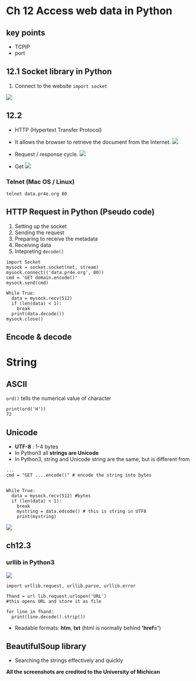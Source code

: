# Ch 12 Access web data in Python
## key points

- TCPIP
- port

## 12.1 Socket library in Python


1. Connect to the website
 `import socket`



![](https://raw.githubusercontent.com/YChanHuang/UploadedPic/master/20200927124202.png?token=AJ7JITEDJSI7M77MXMU4KCK7OB5MO)

## 12.2
- HTTP (Hypertext Transfer Protocol)

- It allows the browser to retrieve the document from the Internet.
![](https://raw.githubusercontent.com/YChanHuang/UploadedPic/master/20200927125134.png?token=AJ7JITF3AQ2U7BZNNVSWWTC7OB6QG)

- Request / response cycle.
![](https://raw.githubusercontent.com/YChanHuang/UploadedPic/master/20200927125414.png?token=AJ7JITDVGJABXDOSXR32C3S7OB62I)

- Get
![](https://raw.githubusercontent.com/YChanHuang/UploadedPic/master/20200927125652.png?token=AJ7JITANP4M4PKR5RQ2Y5TK7OB7EC)

### Telnet (Mac OS / Linux)

``telnet data.pr4e.org 80``

## HTTP Request in Python (Pseudo code)
1. Setting up the socket
2. Sending the request
3. Preparing to receive the metadata
4. Receiving data
5. Intepreting ``decode()``

```
import Socket
mysock = socket.socket(net, stream)
mysock.connect(('data.pr4e.org', 80))
cmd = 'GET domain.encode()'
mysock.send(cmd)

While True:
  data = mysock.recv(512)
  if (len(data) < 1):
    break
  print(data.decode())
mysock.close()
```

## Encode & decode


# String
## ASCII
`ord()` tells the numerical value of character

```
print(ord('H'))
72
```
## Unicode
- **UTF-8** : 1-4 bytes
- In Python3 all **strings are Unicode**
- In Python3, string and Unicode string are the same, but is different from

```
...
cmd = "GET ....encode()" # encode the string into bytes


While True:
  data = mysock.recv(512) #bytes
  if (len(data) < 1):
    break
    mystring = data.edcode() # this is string in UTF8
    print(mystring)
```

![](https://raw.githubusercontent.com/YChanHuang/UploadedPic/master/20200928115951.png?token=AJ7JITC5OVRSLVBLSB55VXS7OHBGI)


## ch12.3
### urllib in Python3

![](https://raw.githubusercontent.com/YChanHuang/UploadedPic/master/20200928120442.png?token=AJ7JITBGIZQ3M6FDDGT3J3K7OHBYO)

```
import urllib.request, urllib.parse, urllib.error

fhand = url lib.request.urlopen('URL')
#this opens URL and store it as file

for line in fhand:
  print(line.decode().strip())

```


- Readable formats: **htm**, **txt**
(html is normally behind **'href='**)


## BeautifulSoup library
- Searching the strings effectively and quickly








**All the screenshots are credited to the University of Michican**
